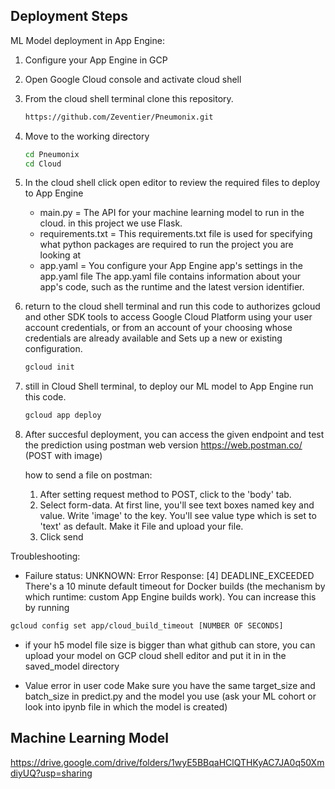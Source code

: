 ## Deployment Steps

ML Model deployment in App Engine:

1.  Configure your App Engine in GCP
2.  Open Google Cloud console and activate cloud shell
3.  From the cloud shell terminal clone this repository.

    ```sh
    https://github.com/Zeventier/Pneumonix.git
    ```

4.  Move to the working directory

    ```sh
    cd Pneumonix
    cd Cloud
    ```

5.  In the cloud shell click open editor to review the required files to deploy to App Engine

    - main.py = The API for your machine learning model to run in the cloud. in this project we use Flask.
    - requirements.txt = This requirements.txt file is used for specifying what python packages are required to run the project you are looking at
    - app.yaml = You configure your App Engine app's settings in the app.yaml file The app.yaml file contains information about your app's code, such as the runtime and the latest version identifier.

6.  return to the cloud shell terminal and run this code to authorizes gcloud and other SDK tools to access Google Cloud Platform using your user account credentials, or from an account of your choosing whose credentials are already available and Sets up a new or existing configuration.

    ```sh
    gcloud init
    ```

7.  still in Cloud Shell terminal, to deploy our ML model to App Engine run this code.

    ```sh
    gcloud app deploy
    ```

8.  After succesful deployment, you can access the given endpoint and test the prediction using postman web version https://web.postman.co/ (POST with image)

    how to send a file on postman:

    1. After setting request method to POST, click to the 'body' tab.
    2. Select form-data. At first line, you'll see text boxes named key and value. Write 'image' to the key. You'll see value type which is set to 'text' as default. Make it File and upload your file.
    3. Click send

Troubleshooting:

- Failure status: UNKNOWN: Error Response: [4] DEADLINE_EXCEEDED
  There's a 10 minute default timeout for Docker builds (the mechanism by which runtime: custom App Engine builds work). You can increase this by running

```sh
gcloud config set app/cloud_build_timeout [NUMBER OF SECONDS]
```

- if your h5 model file size is bigger than what github can store, you can upload your model on GCP cloud shell editor and put it in in the saved_model directory

- Value error in user code
  Make sure you have the same target_size and batch_size in predict.py and the model you use (ask your ML cohort or look into ipynb file in which the model is created)

## Machine Learning Model

https://drive.google.com/drive/folders/1wyE5BBqaHClQTHKyAC7JA0q50XmdiyUQ?usp=sharing

